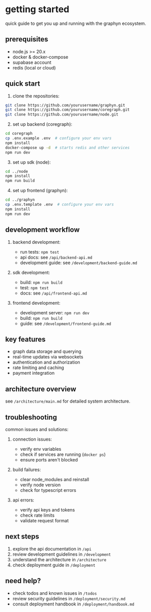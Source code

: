 # getting started

quick guide to get you up and running with the graphyn ecosystem.

## prerequisites

- node.js >= 20.x
- docker & docker-compose
- supabase account
- redis (local or cloud)

## quick start

1. clone the repositories:
```bash
git clone https://github.com/yourusername/graphyn.git
git clone https://github.com/yourusername/coregraph.git
git clone https://github.com/yourusername/node.git
```

2. set up backend (coregraph):
```bash
cd coregraph
cp .env.example .env  # configure your env vars
npm install
docker-compose up -d  # starts redis and other services
npm run dev
```

3. set up sdk (node):
```bash
cd ../node
npm install
npm run build
```

4. set up frontend (graphyn):
```bash
cd ../graphyn
cp .env.template .env  # configure your env vars
npm install
npm run dev
```

## development workflow

1. backend development:
   - run tests: `npm test`
   - api docs: see `/api/backend-api.md`
   - development guide: see `/development/backend-guide.md`

2. sdk development:
   - build: `npm run build`
   - test: `npm test`
   - docs: see `/api/frontend-api.md`

3. frontend development:
   - development server: `npm run dev`
   - build: `npm run build`
   - guide: see `/development/frontend-guide.md`

## key features

- graph data storage and querying
- real-time updates via websockets
- authentication and authorization
- rate limiting and caching
- payment integration

## architecture overview

see `/architecture/main.md` for detailed system architecture.

## troubleshooting

common issues and solutions:

1. connection issues:
   - verify env variables
   - check if services are running (`docker ps`)
   - ensure ports aren't blocked

2. build failures:
   - clear node_modules and reinstall
   - verify node version
   - check for typescript errors

3. api errors:
   - verify api keys and tokens
   - check rate limits
   - validate request format

## next steps

1. explore the api documentation in `/api`
2. review development guidelines in `/development`
3. understand the architecture in `/architecture`
4. check deployment guide in `/deployment`

## need help?

- check todos and known issues in `/todos`
- review security guidelines in `/deployment/security.md`
- consult deployment handbook in `/deployment/handbook.md` 